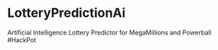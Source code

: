 # LotteryPredictionAi
Artificial Intelligence Lottery Predictor for MegaMillions and Powerball #HackPot

